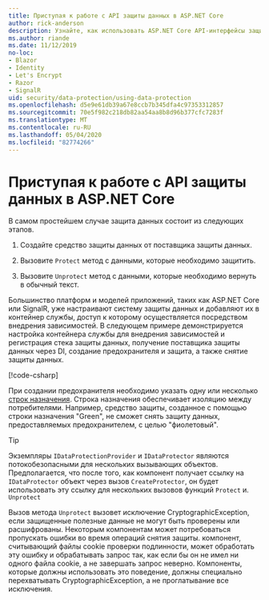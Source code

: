 ```yaml
---
title: Приступая к работе с API защиты данных в ASP.NET Core
author: rick-anderson
description: Узнайте, как использовать ASP.NET Core API-интерфейсы защиты данных для защиты и снятия защиты данных в приложении.
ms.author: riande
ms.date: 11/12/2019
no-loc:
- Blazor
- Identity
- Let's Encrypt
- Razor
- SignalR
uid: security/data-protection/using-data-protection
ms.openlocfilehash: d5e9e61db39a67e8ccb7b345dfa4c97353312857
ms.sourcegitcommit: 70e5f982c218db82aa54aa8b8d96b377cfc7283f
ms.translationtype: MT
ms.contentlocale: ru-RU
ms.lasthandoff: 05/04/2020
ms.locfileid: "82774266"
---
```

# <a name="get-started-with-the-data-protection-apis-in-aspnet-core"></a>Приступая к работе с API защиты данных в ASP.NET Core

<a name="security-data-protection-getting-started"></a>

В самом простейшем случае защита данных состоит из следующих этапов.

1. Создайте средство защиты данных от поставщика защиты данных.

2. Вызовите `Protect` метод с данными, которые необходимо защитить.

3. Вызовите `Unprotect` метод с данными, которые необходимо вернуть в обычный текст.

Большинство платформ и моделей приложений, таких как ASP.NET Core или SignalR, уже настраивают систему защиты данных и добавляют их в контейнер службы, доступ к которому осуществляется посредством внедрения зависимостей. В следующем примере демонстрируется настройка контейнера службы для внедрения зависимостей и регистрация стека защиты данных, получение поставщика защиты данных через DI, создание предохранителя и защита, а также снятие защиты данных.

[!code-csharp[](../../security/data-protection/using-data-protection/samples/protectunprotect.cs?highlight=26,34,35,36,37,38,39,40)]

При создании предохранителя необходимо указать одну или несколько [строк назначения](xref:security/data-protection/consumer-apis/purpose-strings). Строка назначения обеспечивает изоляцию между потребителями. Например, средство защиты, созданное с помощью строки назначения "Green", не сможет снять защиту данных, предоставляемых предохранителем, с целью "фиолетовый".

>[!TIP]
> Экземпляры `IDataProtectionProvider` и `IDataProtector` являются потокобезопасными для нескольких вызывающих объектов. Предполагается, что после того, как компонент получает ссылку на `IDataProtector` объект через вызов `CreateProtector`, он будет использовать эту ссылку для нескольких вызовов функций `Protect` и. `Unprotect`
>
>Вызов метода `Unprotect` вызовет исключение CryptographicException, если защищенные полезные данные не могут быть проверены или расшифрованы. Некоторым компонентам может потребоваться пропускать ошибки во время операций снятия защиты. компонент, считывающий файлы cookie проверки подлинности, может обработать эту ошибку и обрабатывать запрос так, как если бы он не имел ни одного файла cookie, а не завершать запрос неверно. Компоненты, которые должны использовать это поведение, должны специально перехватывать CryptographicException, а не проглатывание все исключения.
